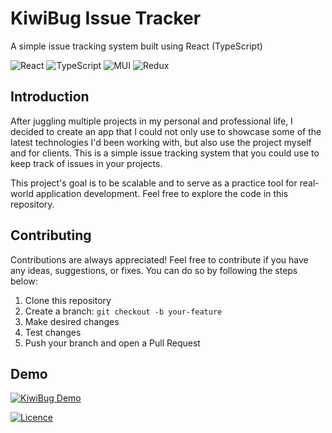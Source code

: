 # KiwiBug Issue Tracker 
A simple issue tracking system built using React (TypeScript)

![React](https://img.shields.io/badge/react-%2320232a.svg?style=for-the-badge&logo=react&logoColor=%2361DAFB)
![TypeScript](https://img.shields.io/badge/typescript-%23007ACC.svg?style=for-the-badge&logo=typescript&logoColor=white)
![MUI](https://img.shields.io/badge/MUI-%230081CB.svg?style=for-the-badge&logo=material-ui&logoColor=white)
![Redux](https://img.shields.io/badge/redux-%23593d88.svg?style=for-the-badge&logo=redux&logoColor=white)

## Introduction
After juggling multiple projects in my personal and professional life, I decided to create an app that I could not only use to showcase some of the latest technologies I'd been working with, but also use the project myself and for clients. This is a simple issue tracking system that you could use to keep track of issues in your projects.

This project's goal is to be scalable and to serve as a practice tool for real-world application development. Feel free to explore the code in this repository.
## Contributing
Contributions are always appreciated! Feel free to contribute if you have any ideas, suggestions, or fixes. You can do so by following the steps below:

1. Clone this repository
2. Create a branch: `git checkout -b your-feature`
3. Make desired changes
4. Test changes
5. Push your branch and open a Pull Request
## Demo
[![KiwiBug Demo](https://github.com/menezmethod/kiwibug_frontend/blob/master/public/output.gif?raw=true)](https://kiwibug.netlify.app/)

[![Licence](https://img.shields.io/github/license/Ileriayo/markdown-badges?style=for-the-badge)](https://choosealicense.com/licenses/mit/)
